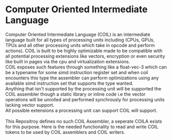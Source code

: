 # Computer Oriented Intermediate Language
Computer Oriented Intermediate Language (COIL) is an intermediate language built for all types of processing units including (CPUs, GPUs, TPUs and all other processing units which take in opcode and perform actions). COIL is built to be highly optimizable made to be compatible with all potential processing extensions like vectors, encryption or even security like built in pages via the cpu and virtualization extensions. 
<br>
COIL exposes such features through something like a float-vec-3 which can be a typename for some simd instruction register set and when coil encounters this type the assembler can perform optimizations using any available simd instruction set that supports the type wanted.
<br>
Anything that isn't supported by the processing unit will be supported the COIL assembler though a static library or inline code i.e the vector operations will be unrolled and performed synchrously for processing units lacking vector support.
<br>
All possible extensions a processing unit can support COIL will support.
<br>
<br>
This Repositroy defines no such COIL Assembler, a seperate COILA exists for this purpose. Here is the needed functionality to read and write COIL tokens to be used by COIL assemblers and COIL writers.

 


